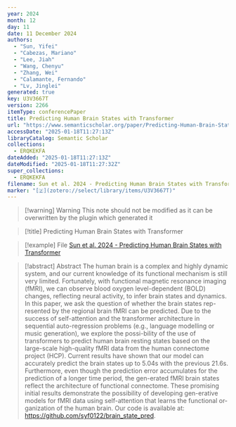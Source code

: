 ```yaml
---
year: 2024
month: 12
day: 11
date: 11 December 2024
authors:
  - "Sun, Yifei"
  - "Cabezas, Mariano"
  - "Lee, Jiah"
  - "Wang, Chenyu"
  - "Zhang, Wei"
  - "Calamante, Fernando"
  - "Lv, Jinglei"
generated: true
key: U3V3667T
version: 2266
itemType: conferencePaper
title: Predicting Human Brain States with Transformer
url: "https://www.semanticscholar.org/paper/Predicting-Human-Brain-States-with-Transformer-Sun-Cabezas/cdb93661391c29ed3aa48cfcf14bcd08624be51a"
accessDate: "2025-01-18T11:27:13Z"
libraryCatalog: Semantic Scholar
collections:
  - ERQKEKFA
dateAdded: "2025-01-18T11:27:13Z"
dateModified: "2025-01-18T11:27:32Z"
super_collections:
  - ERQKEKFA
filename: Sun et al. 2024 - Predicting Human Brain States with Transformer
marker: "[🇿](zotero://select/library/items/U3V3667T)"
---
```


>[!warning] Warning
> This note should not be modified as it can be overwritten by the plugin which generated it

> [!title] Predicting Human Brain States with Transformer

> [!example] File
> [Sun et al. 2024 - Predicting Human Brain States with Transformer](Sun%20et%20al.%202024%20-%20Predicting%20Human%20Brain%20States%20with%20Transformer.pdf)

> [!abstract] Abstract
> The human brain is a complex and highly dynamic system, and our current knowledge of its functional mechanism is still very limited. Fortunately, with functional magnetic resonance imaging (fMRI), we can observe blood oxygen level-dependent (BOLD) changes, reflecting neural activity, to infer brain states and dynamics. In this paper, we ask the question of whether the brain states rep-resented by the regional brain fMRI can be predicted. Due to the success of self-attention and the transformer architecture in sequential auto-regression problems (e.g., language modelling or music generation), we explore the possi-bility of the use of transformers to predict human brain resting states based on the large-scale high-quality fMRI data from the human connectome project (HCP). Current results have shown that our model can accurately predict the brain states up to 5.04s with the previous 21.6s. Furthermore, even though the prediction error accumulates for the prediction of a longer time period, the gen-erated fMRI brain states reflect the architecture of functional connectome. These promising initial results demonstrate the possibility of developing gen-erative models for fMRI data using self-attention that learns the functional or-ganization of the human brain. Our code is available at: https://github.com/syf0122/brain_state_pred.

